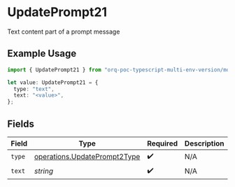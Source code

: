 # UpdatePrompt21

Text content part of a prompt message

## Example Usage

```typescript
import { UpdatePrompt21 } from "orq-poc-typescript-multi-env-version/models/operations";

let value: UpdatePrompt21 = {
  type: "text",
  text: "<value>",
};
```

## Fields

| Field                                                                        | Type                                                                         | Required                                                                     | Description                                                                  |
| ---------------------------------------------------------------------------- | ---------------------------------------------------------------------------- | ---------------------------------------------------------------------------- | ---------------------------------------------------------------------------- |
| `type`                                                                       | [operations.UpdatePrompt2Type](../../models/operations/updateprompt2type.md) | :heavy_check_mark:                                                           | N/A                                                                          |
| `text`                                                                       | *string*                                                                     | :heavy_check_mark:                                                           | N/A                                                                          |